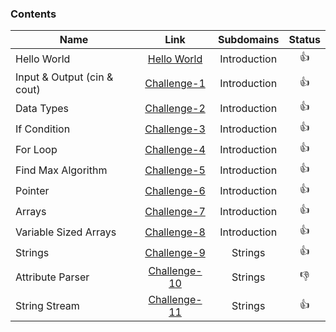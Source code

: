 ### Contents

| Name        | Link           |  Subdomains | Status |
| ------------- |:-------------:| :--------:| :--------: |
| Hello World | [Hello World](https://github.com/kevsersrca/Hackerrank-cpp-challanges/tree/master/Hello-World)    | Introduction |:+1:
| Input & Output (cin & cout)     | [Challenge-1](https://github.com/kevsersrca/Hackerrank-cpp-challanges/tree/master/Challenge-1) |Introduction |:+1: 
| Data Types      | [Challenge-2](https://github.com/kevsersrca/Hackerrank-cpp-challanges/tree/master/Challenge-2)      |  Introduction|:+1:
| If Condition | [Challenge-3](https://github.com/kevsersrca/Hackerrank-cpp-challanges/tree/master/Challenge-3)    |  Introduction|:+1:
| For Loop | [Challenge-4](https://github.com/kevsersrca/Hackerrank-cpp-challanges/tree/master/Challenge-4)    |  Introduction|:+1:
| Find Max Algorithm | [Challenge-5](https://github.com/kevsersrca/Hackerrank-cpp-challanges/tree/master/Challenge-5)    |  Introduction |:+1:
| Pointer | [Challenge-6](https://github.com/kevsersrca/Hackerrank-cpp-challanges/tree/master/Challenge-6)    |  Introduction|:+1:
| Arrays | [Challenge-7](https://github.com/kevsersrca/Hackerrank-cpp-challanges/tree/master/Challenge-7)    |  Introduction|:+1:
| Variable Sized Arrays | [Challenge-8](https://github.com/kevsersrca/Hackerrank-cpp-challanges/tree/master/Challenge-8)    | Introduction |:+1:
| Strings | [Challenge-9](https://github.com/kevsersrca/Hackerrank-cpp-challanges/tree/master/Challenge-9)    | Strings |:+1:
| Attribute Parser | [Challenge-10](https://github.com/kevsersrca/Hackerrank-cpp-challanges/tree/master/Challenge-10)    | Strings |:-1:
| String Stream | [Challenge-11](https://github.com/kevsersrca/Hackerrank-cpp-challanges/tree/master/Challenge-11)    | Strings |:+1:
